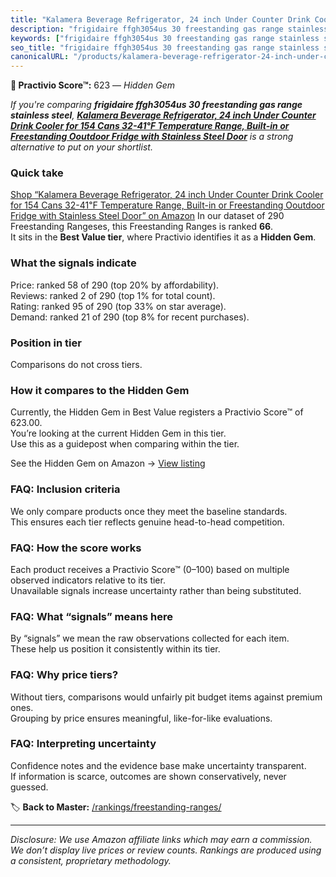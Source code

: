 ```yaml
---
title: "Kalamera Beverage Refrigerator, 24 inch Under Counter Drink Cooler for 154 Cans 32-41℉ Temperature Range, Built-in or Freestanding Ooutdoor Fridge with Stainless Steel Door"
description: "frigidaire ffgh3054us 30 freestanding gas range stainless steel: Data-driven within Best Value ranking using the Practivio Score™. Positioned by quality, value…"
keywords: ["frigidaire ffgh3054us 30 freestanding gas range stainless steel"]
seo_title: "frigidaire ffgh3054us 30 freestanding gas range stainless steel — Hidden Gem Best Value (2025)"
canonicalURL: "/products/kalamera-beverage-refrigerator-24-inch-under-counter-drink-cooler-for-154-cans-32-41F-temperature-range-built-in-or-freestanding-ooutdoor-fridge-with-stainless-steel-door-B09JKLY86J/"
---
```


**💎 Practivio Score™:** 623 — _Hidden Gem_


*If you're comparing **frigidaire ffgh3054us 30 freestanding gas range stainless steel**, **[Kalamera Beverage Refrigerator, 24 inch Under Counter Drink Cooler for 154 Cans 32-41℉ Temperature Range, Built-in or Freestanding Ooutdoor Fridge with Stainless Steel Door](https://www.amazon.com/dp/B09JKLY86J?tag=practivio-20)** is a strong alternative to put on your shortlist.*
### Quick take
[Shop “Kalamera Beverage Refrigerator, 24 inch Under Counter Drink Cooler for 154 Cans 32-41℉ Temperature Range, Built-in or Freestanding Ooutdoor Fridge with Stainless Steel Door” on Amazon](https://www.amazon.com/dp/B09JKLY86J?tag=practivio-20)
In our dataset of 290 Freestanding Rangeses, this Freestanding Ranges is ranked **66**.  
It sits in the **Best Value tier**, where Practivio identifies it as a **Hidden Gem**.

### What the signals indicate
Price: ranked 58 of 290 (top 20% by affordability).  
Reviews: ranked 2 of 290 (top 1% for total count).  
Rating: ranked 95 of 290 (top 33% on star average).  
Demand: ranked 21 of 290 (top 8% for recent purchases).

### Position in tier
Comparisons do not cross tiers.

### How it compares to the Hidden Gem
Currently, the Hidden Gem in Best Value registers a Practivio Score™ of 623.00.  
You’re looking at the current Hidden Gem in this tier.  
Use this as a guidepost when comparing within the tier.  

See the Hidden Gem on Amazon → [View listing](https://www.amazon.com/dp/B09JKLY86J?tag=practivio-20)

### FAQ: Inclusion criteria
We only compare products once they meet the baseline standards.  
This ensures each tier reflects genuine head-to-head competition.

### FAQ: How the score works
Each product receives a Practivio Score™ (0–100) based on multiple observed indicators relative to its tier.  
Unavailable signals increase uncertainty rather than being substituted.

### FAQ: What “signals” means here
By “signals” we mean the raw observations collected for each item.  
These help us position it consistently within its tier.

### FAQ: Why price tiers?
Without tiers, comparisons would unfairly pit budget items against premium ones.  
Grouping by price ensures meaningful, like-for-like evaluations.

### FAQ: Interpreting uncertainty
Confidence notes and the evidence base make uncertainty transparent.  
If information is scarce, outcomes are shown conservatively, never guessed.


🏷️ **Back to Master:** [/rankings/freestanding-ranges/](/rankings/freestanding-ranges/)

---
_Disclosure: We use Amazon affiliate links which may earn a commission. We don’t display live prices or review counts. Rankings are produced using a consistent, proprietary methodology._
